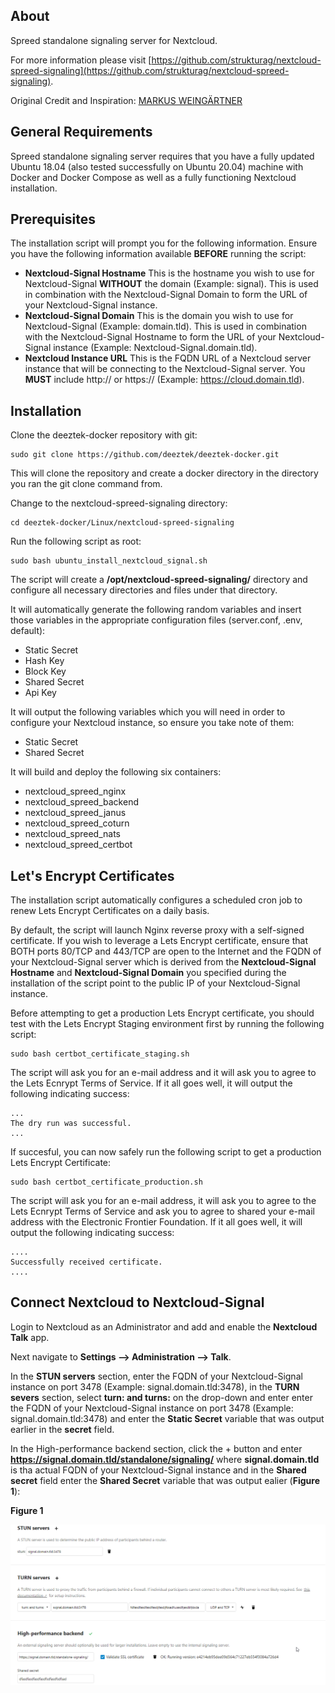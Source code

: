 ## About

Spreed standalone signaling server for Nextcloud.

For more information please visit [https://github.com/strukturag/nextcloud-spreed-signaling](https://github.com/strukturag/nextcloud-spreed-signaling).

Original Credit and Inspiration: [MARKUS WEINGÄRTNER](https://markus-blog.de/index.php/2020/11/20/how-to-run-nextcloud-talk-high-performance-backend-with-stun-turnserver-on-ubuntu-with-docker-compose/)

## General Requirements

Spreed standalone signaling server requires that you have a fully updated Ubuntu 18.04 (also tested successfully on Ubuntu 20.04) machine with Docker and Docker Compose as well as a fully functioning Nextcloud installation.


## Prerequisites

The installation script will prompt you for the following information. Ensure you have the following information available **BEFORE** running the script:

- **Nextcloud-Signal Hostname** This is the hostname you wish to use for Nextcloud-Signal **WITHOUT** the domain (Example: signal). This is used in combination with the Nextcloud-Signal Domain to form the URL of your Nextcloud-Signal instance.
- **Nextcloud-Signal Domain** This is the domain you wish to use for Nextcloud-Signal (Example: domain.tld). This is used in combination with the Nextcloud-Signal Hostname to form the URL of your Nextcloud-Signal instance (Example: Nextcloud-Signal.domain.tld).
- **Nextcloud Instance URL** This is the FQDN URL of a Nextcloud server instance that will be connecting to the Nextcloud-Signal server. You **MUST** include http:// or https:// (Example: https://cloud.domain.tld).

## Installation

Clone the deeztek-docker repository with git:

```
sudo git clone https://github.com/deeztek/deeztek-docker.git
```

This will clone the repository and create a docker directory in the directory you ran the git clone command from.

Change to the nextcloud-spreed-signaling directory:

```
cd deeztek-docker/Linux/nextcloud-spreed-signaling
```

Run the following script as root:

```
sudo bash ubuntu_install_nextcloud_signal.sh
```

The script will create a **/opt/nextcloud-spreed-signaling/** directory and configure all necessary directories and files under that directory. 

It will automatically generate the following random variables and insert those variables in the appropriate configuration files (server.conf, .env, default):

* Static Secret
* Hash Key
* Block Key
* Shared Secret
* Api Key

It will output the following variables which you will need in order to configure your Nextcloud instance, so ensure you take note of them:

* Static Secret
* Shared Secret

It will build and deploy the following six containers:

* nextcloud_spreed_nginx
* nextcloud_spreed_backend
* nextcloud_spreed_janus
* nextcloud_spreed_coturn
* nextcloud_spreed_nats
* nextcloud_spreed_certbot

## Let's Encrypt Certificates

The installation script automatically configures a scheduled cron job to renew Lets Encrypt Certificates on a daily basis.

By default, the script will launch Nginx reverse proxy with a self-signed certificate. If you wish to leverage a Lets Encrypt certificate, ensure that BOTH ports 80/TCP and 443/TCP are open to the Internet and the FQDN of your Nextcloud-Signal server which is derived from the **Nextcloud-Signal Hostname** and **Nextcloud-Signal Domain** you specified during the installation of the script point to the public IP of your Nextcloud-Signal instance. 

Before attempting to get a production Lets Encrypt certificate, you should test with the Lets Encrypt Staging environment first by running the following script:

```
sudo bash certbot_certificate_staging.sh
```

The script will ask you for an e-mail address and it will ask you to agree to the Lets Ecnrypt Terms of Service. If it all goes well, it will output the following indicating success:

```
...
The dry run was successful.
...
```

If succesful, you can now safely run the following script to get a production Lets Encrypt Certificate:

```
sudo bash certbot_certificate_production.sh
```

The script will ask you for an e-mail address, it will ask you to agree to the Lets Ecnrypt Terms of Service and ask you to agree to shared your e-mail address with the Electronic Frontier Foundation. If it all goes well, it will output the following indicating success:

```
....
Successfully received certificate.
....
```

## Connect Nextcloud to Nextcloud-Signal

Login to Nextcloud as an Administrator and add and enable the **Nextcloud Talk** app. 

Next navigate to **Settings --> Administration --> Talk**. 

In the **STUN servers** section, enter the FQDN of your Nextcloud-Signal instance on port 3478 (Example: signal.domain.tld:3478), in the **TURN severs** section, select **turn: and turns:** on the drop-down and enter enter the FQDN of your Nextcloud-Signal instance on port 3478 (Example: signal.domain.tld:3478) and enter the **Static Secret** variable that was output earlier in the **secret** field. 

In the High-performance backend section, click the + button and enter **https://signal.domain.tld/standalone/signaling/** where **signal.domain.tld** is tha actual FQDN of your Nextcloud-Signal instance and in the **Shared secret** field enter the **Shared Secret** variable that was output ealier (**Figure 1**):

**Figure 1**

![Screenshot](2022_02_08_15_12_36.png)






